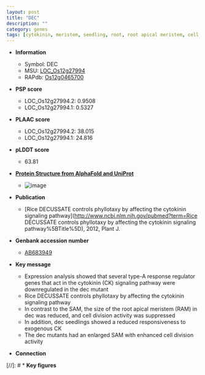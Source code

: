 ```yaml
---
layout: post
title: "DEC"
description: ""
category: genes
tags: [cytokinin, meristem, seedling, root, root apical meristem, cell division]
---
```


* **Information**  
    + Symbol: DEC  
    + MSU: [LOC_Os12g27994](http://rice.plantbiology.msu.edu/cgi-bin/ORF_infopage.cgi?orf=LOC_Os12g27994)  
    + RAPdb: [Os12g0465700](http://rapdb.dna.affrc.go.jp/viewer/gbrowse_details/irgsp1?name=Os12g0465700)  

* **PSP score**  
    + LOC_Os12g27994.2: 0.9508 
    + LOC_Os12g27994.1: 0.5327 

* **PLAAC score**  
    + LOC_Os12g27994.2: 38.015 
    + LOC_Os12g27994.1: 24.816 

* **pLDDT score**
    + 63.81

* **[Protein Structure from AlphaFold and UniProt](https://www.uniprot.org/uniprotkb/H2KWP0/entry#structure)**
    + ![image](https://ricepsp.github.io/images/E-O/AF-H2KWP0-F1.png)

* **Publication**  
    + [Rice DECUSSATE controls phyllotaxy by affecting the cytokinin signaling pathway](http://www.ncbi.nlm.nih.gov/pubmed?term=Rice DECUSSATE controls phyllotaxy by affecting the cytokinin signaling pathway%5BTitle%5D), 2012, Plant J.

* **Genbank accession number**  
    + [AB683949](http://www.ncbi.nlm.nih.gov/nuccore/AB683949)

* **Key message**  
    + Expression analysis showed that several type-A response regulator genes that act in the cytokinin (CK) signaling pathway were downregulated in the dec mutant
    + Rice DECUSSATE controls phyllotaxy by affecting the cytokinin signaling pathway
    + In contrast to the SAM, the size of the root apical meristem (RAM) in dec was reduced, and cell division activity was suppressed
    + In addition, dec seedlings showed a reduced responsiveness to exogenous CK
    + The dec mutants had an enlarged SAM with enhanced cell division activity

* **Connection**  

[//]: # * **Key figures**  


